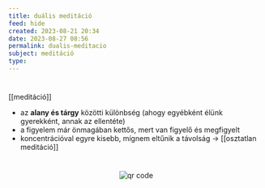 ```yaml
---
title: duális meditáció
feed: hide
created: 2023-08-21 20:34
date: 2023-08-27 08:56
permalink: dualis-meditacio
subject: meditáció
type: 
---
```

#
[[meditáció]]

* az **alany és tárgy** közötti különbség (ahogy egyébként élünk gyerekként, annak az ellentéte)
* a figyelem már önmagában kettős, mert van figyelő és megfigyelt
* koncentrációval egyre kisebb, mígnem eltűnik a távolság -> [[osztatlan meditáció]]


#
<p style="text-align: center;"><img src="https://chart.googleapis.com/chart?cht=qr&chl=https://notes.andrasdenes.com/dualis-meditacio&chs=180x180&choe=UTF-8&chld=L|2" alt="qr code"></p>

